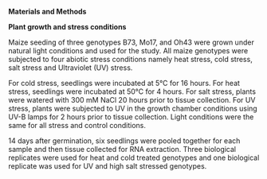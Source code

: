 **Materials and Methods**

**Plant growth and stress conditions**

Maize seeding of three genotypes B73, Mo17, and Oh43 were grown under natural light conditions and used for the study. All maize genotypes were subjected to four abiotic stress conditions namely heat stress, cold stress, salt stress and Ultraviolet  (UV) stress. 

For cold stress, seedlings were incubated at 5°C for 16 hours. For heat stress, seedlings were incubated at 50°C for 4 hours. For salt stress, plants were watered with 300 mM NaCl 20 hours prior to tissue collection. For UV stress, plants were subjected to UV  in the growth chamber conditions using UV-B lamps for 2 hours prior to tissue collection. Light conditions were the same for all stress and control conditions. 

14 days after germination, six seedlings were pooled together for each sample and then tissue collected for RNA extraction. Three biological replicates were used for heat and cold treated genotypes and one biological replicate was used for UV and high salt stressed genotypes. 

